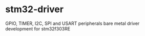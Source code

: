 # stm32-driver
GPIO, TIMER, I2C, SPI and USART peripherals bare metal driver development for stm32f303RE
